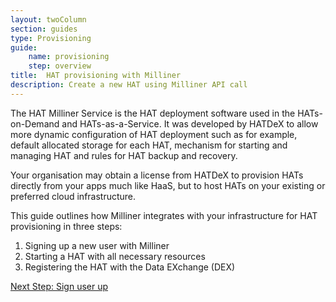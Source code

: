 ```yaml
---
layout: twoColumn
section: guides
type: Provisioning
guide: 
    name: provisioning
    step: overview
title:  HAT provisioning with Milliner
description: Create a new HAT using Milliner API call
---
```


The HAT Milliner Service is the HAT deployment software used in the HATs-on-Demand and HATs-as-a-Service. It was developed by HATDeX to allow more dynamic configuration of HAT deployment such as for example, default allocated storage for each HAT, mechanism for starting and managing HAT and rules for HAT backup and recovery.

Your organisation may obtain a license from HATDeX to provision HATs directly from your apps much like HaaS, but to host HATs on your existing or preferred cloud infrastructure.

This guide outlines how Milliner integrates with your infrastructure for HAT provisioning in three steps:

1. Signing up a new user with Milliner
2. Starting a HAT with all necessary resources
3. Registering the HAT with the Data EXchange (DEX)

<nav class="pager-nav">
<a href="" style="display:none;"></a>
<a href="01-sign-up.html">Next Step: Sign user up</a>
</nav>
